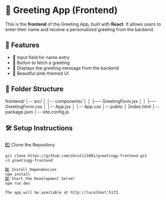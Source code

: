 # 🎀 Greeting App (Frontend)

This is the **frontend** of the Greeting App, built with **React**. It allows users to enter their name and receive a personalized greeting from the backend.

## 🌟 Features
- 🎀 Input field for name entry
- 📩 Button to fetch a greeting
- 📝 Displays the greeting message from the backend
- 🎨 Beautiful pink-themed UI

## 📂 Folder Structure
frontend/ │-- src/ │ │-- components/ │ │ ├── GreetingForm.jsx │ │ ├── GreetingForm.css │ │-- App.jsx │ │-- App.css │-- public │ |index.html │-- package.json │-- vite.config.js

## 🛠️ Setup Instructions
### 
1️⃣ Clone the Repository
```sh
git clone https://github.com/shruti11091/greetingg-frontend.git
cd greetingg-frontend

2️⃣ Install Dependencies
npm install
3️⃣ Start the Development Server
npm run dev

The app will be available at http://localhost:5173.
